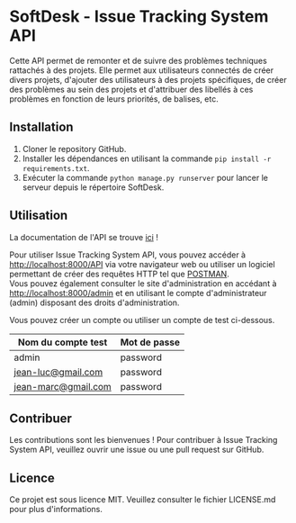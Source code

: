 # SoftDesk - Issue Tracking System API

Cette API permet de remonter et de suivre des problèmes techniques rattachés à des projets.
Elle permet aux utilisateurs connectés de créer divers projets, d'ajouter des utilisateurs à des projets spécifiques, de créer des problèmes au sein des projets et d'attribuer des libellés à ces problèmes en fonction de leurs priorités, de balises, etc.

## Installation

1. Cloner le repository GitHub.
2. Installer les dépendances en utilisant la commande `pip install -r requirements.txt`.
3. Exécuter la commande `python manage.py runserver` pour lancer le serveur depuis le répertoire SoftDesk.

## Utilisation

La documentation de l'API se trouve [ici](https://documenter.getpostman.com/view/24353229/2s93RXtBGK) !  

Pour utiliser Issue Tracking System API, vous pouvez accéder à [http://localhost:8000/API](http://localhost:8000/API) via votre navigateur web ou utiliser un logiciel permettant de créer des requêtes HTTP tel que [POSTMAN](https://www.postman.com/).  
Vous pouvez également consulter le site d'administration en accédant à [http://localhost:8000/admin](http://localhost:8000/admin) et en utilisant le compte d'administrateur (admin) disposant des droits d'administration.

Vous pouvez créer un compte ou utiliser un compte de test ci-dessous.

| Nom du compte test  | Mot de passe |
|---------------------|--------------|
| admin               | password     |
| jean-luc@gmail.com  | password     |
| jean-marc@gmail.com | password     |


## Contribuer

Les contributions sont les bienvenues ! Pour contribuer à Issue Tracking System API, veuillez ouvrir une issue ou une pull request sur GitHub.

## Licence

Ce projet est sous licence MIT. Veuillez consulter le fichier LICENSE.md pour plus d'informations.
